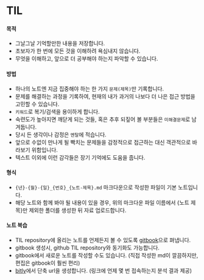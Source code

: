# TIL

#### 목적
- 그날그날 기억할만한 내용을 저장합니다.
- 초보자가 한 번에 모든 것을 이해하려 욕심내지 않습니다.
- 무엇을 이해하고, 앞으로 더 공부해야 하는지 파악할 수 있습니다.

#### 방법
- 하나의 노트엔 지금 집중해야 하는 한 가지 `문제(제목)`만 기록합니다.
- 문제를 해결하는 과정을 기록하여, 현재의 내가 과거의 나보다 더 나은 접근 방법을 고민할 수 있습니다.  
- `키워드`로 복기/검색을 용이하게 합니다.
- 숙련도가 높아지면 깨닫게 되는 것들, 혹은 추후 되짚어 볼 부분들은 `미해결문제`로 남겨둡니다.
- 당시 든 생각이나 감정은 `멘탈`에 적습니다.
- 앞으로 수없이 만나게 될 빡치는 문제들을 감정적으로 접근하는 대신 객관적으로 바라보기 위함입니다.   
- 텍스트 이외에 이런 감각들은 장기 기억에도 도움을 줍니다.

#### 형식
- `{년}-{월}-{일}_{번호}_{노트-제목}.md` 마크다운으로 작성한 파일이 기본 노트입니다.
- 해당 노트와 함께 봐야 될 내용이 있을 경우, 위의 마크다운 파일 이름에서 {노트 제목}만 제외한 폴더를 생성한 뒤 자료 업로드합니다.

#### 노트 복습
- TIL repository에 올리는 노트를 언제든지 볼 수 있도록 [gitbook][1]으로 펴냅니다.
- gitbook 생성시, github TIL repository와 동기화도 가능합니다.
- gitbook에서 새로운 노트를 작성할 수도 있습니다. (직접 작성한 md이 깔끔하지만, 편집은 gitbook이 훨씬 편리)   
- [bitly][2]에서 단축 url을 생성합니다. (링크에 언제 몇 번 접속하는지 분석 결과 제공)

[1]:https://www.gitbook.com/
[2]:https://bitly.com/
